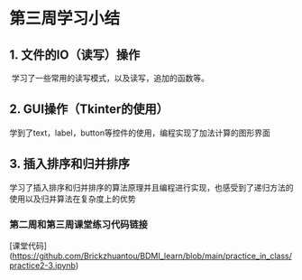 # 第三周学习小结



## 1. 文件的IO（读写）操作

​	学习了一些常用的读写模式，以及读写，追加的函数等。

## 2. GUI操作（Tkinter的使用）

​	学到了text，label，button等控件的使用，编程实现了加法计算的图形界面

## 3. 插入排序和归并排序

​	学习了插入排序和归并排序的算法原理并且编程进行实现，也感受到了递归方法的使用以及归并算法在复杂度上的优势



### 第二周和第三周课堂练习代码链接

[课堂代码] (https://github.com/Brickzhuantou/BDMI_learn/blob/main/practice_in_class/practice2-3.ipynb)

